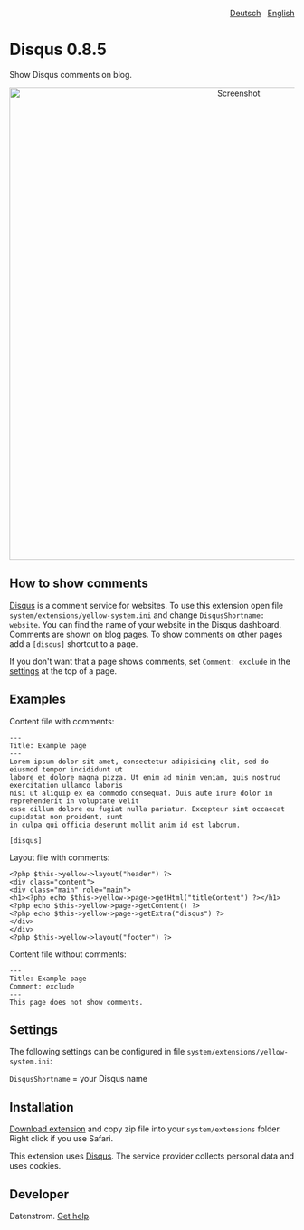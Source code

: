 <p align="right" role="navigation"><a href="README-de.md">Deutsch</a> &nbsp; <a href="README.md">English</a></p>

Disqus 0.8.5
============
Show Disqus comments on blog.

<p align="center"><img src="disqus-screenshot.png?raw=true" width="795" height="836" alt="Screenshot"></p>

## How to show comments

[Disqus](https://disqus.com) is a comment service for websites. To use this extension open file `system/extensions/yellow-system.ini` and change `DisqusShortname: website`. You can find the name of your website in the Disqus dashboard. Comments are shown on blog pages. To show comments on other pages add a `[disqus]` shortcut to a page.

If you don't want that a page shows comments, set `Comment: exclude` in the [settings](https://github.com/datenstrom/yellow-extensions/tree/master/source/core#settings) at the top of a page.

## Examples

Content file with comments:

    ---
    Title: Example page
    ---
    Lorem ipsum dolor sit amet, consectetur adipisicing elit, sed do eiusmod tempor incididunt ut 
    labore et dolore magna pizza. Ut enim ad minim veniam, quis nostrud exercitation ullamco laboris 
    nisi ut aliquip ex ea commodo consequat. Duis aute irure dolor in reprehenderit in voluptate velit 
    esse cillum dolore eu fugiat nulla pariatur. Excepteur sint occaecat cupidatat non proident, sunt 
    in culpa qui officia deserunt mollit anim id est laborum.

    [disqus]

Layout file with comments:

    <?php $this->yellow->layout("header") ?>
    <div class="content">
    <div class="main" role="main">
    <h1><?php echo $this->yellow->page->getHtml("titleContent") ?></h1>
    <?php echo $this->yellow->page->getContent() ?>
    <?php echo $this->yellow->page->getExtra("disqus") ?>
    </div>
    </div>
    <?php $this->yellow->layout("footer") ?>

Content file without comments:

    ---
    Title: Example page
    Comment: exclude
    ---
    This page does not show comments.

## Settings

The following settings can be configured in file `system/extensions/yellow-system.ini`:

`DisqusShortname` = your Disqus name  

## Installation

[Download extension](https://github.com/datenstrom/yellow-extensions/raw/master/zip/disqus.zip) and copy zip file into your `system/extensions` folder. Right click if you use Safari.

This extension uses [Disqus](https://disqus.com). The service provider collects personal data and uses cookies.

## Developer

Datenstrom. [Get help](https://datenstrom.se/yellow/help/).

